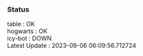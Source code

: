 ### Status


table : OK  
hogwarts : OK  
icy-bot : DOWN  
Latest Update : 2023-09-06 06:09:56.712724
